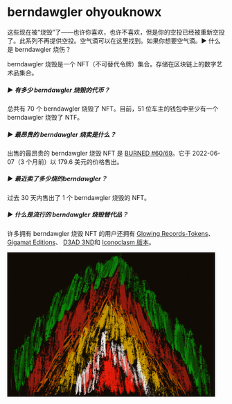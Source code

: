 # berndawgler ohyouknowx

这些现在被“烧毁”了——也许你喜欢，也许不喜欢，但是你的空投已经被重新空投了。此系列不再提供空投。空气滴可以在这里找到。如果你想要空气滴。▶ 什么是 berndawgler 烧伤？

berndawgler 烧毁是一个 NFT（不可替代令牌）集合。存储在区块链上的数字艺术品集合。

##### ▶ 有多少 berndawgler 烧毁的代币？

总共有 70 个 berndawgler 烧毁了 NFT。目前，51 位车主的钱包中至少有一个 berndawgler 烧毁了 NTF。

##### ▶ 最昂贵的 berndawgler 烧卖是什么？

出售的最昂贵的 berndawgler 烧毁 NFT 是 [BURNED #60/69](https://www.nft-stats.com/asset/0x6ccd2f02ba658c0a778fc6df0bdb4a31bd8d1785/61)。它于 2022-06-07（3 个月前）以 179.6 美元的价格售出。

##### ▶ 最近卖了多少烧的berndawgler？

过去 30 天内售出了 1 个 berndawgler 烧毁的 NFT。

##### ▶ 什么是流行的 berndawgler 烧毁替代品？

许多拥有 berndawgler 烧毁 NFT 的用户还拥有 [Glowing Records-Tokens](https://www.nft-stats.com/collection/glowingrecords-tokens)、 [Gigamat Editions](https://www.nft-stats.com/collection/gigamat-editions)、 [D3AD 3ND](https://www.nft-stats.com/collection/d3ad3nd)和 [Iconoclasm 版本](https://www.nft-stats.com/collection/iconoclasm-editions)。

![unnamed](unnamed.gif)
